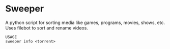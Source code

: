 # Sweeper

A python script for sorting media like games, programs, movies, shows, etc. Uses filebot to sort and rename videos.

```
USAGE
sweeper info <torrent>
	
```

